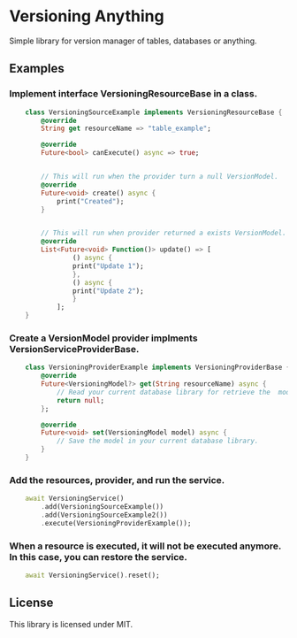 # Versioning Anything
Simple library for version manager of tables, databases or anything.

## Examples

### Implement interface VersioningResourceBase in a class.

```dart
    class VersioningSourceExample implements VersioningResourceBase {
        @override
        String get resourceName => "table_example";

        @override
        Future<bool> canExecute() async => true;


        // This will run when the provider turn a null VersionModel.
        @override
        Future<void> create() async {
            print("Created");
        }


        // This will run when provider returned a exists VersionModel.
        @override
        List<Future<void> Function()> update() => [
                () async {
                print("Update 1");
                },
                () async {
                print("Update 2");
                }
            ];
    }
```

### Create a VersionModel provider implments VersionServiceProviderBase.

```dart
    class VersioningProviderExample implements VersioningProviderBase {
        @override
        Future<VersioningModel?> get(String resourceName) async {
            // Read your current database library for retrieve the  model.
            return null;
        };

        @override
        Future<void> set(VersioningModel model) async {
            // Save the model in your current database library.
        }
    }   
```

### Add the resources, provider, and run the service.
```dart
    await VersioningService()
        .add(VersioningSourceExample())
        .add(VersioningSourceExample2())
        .execute(VersioningProviderExample());
```

### When a resource is executed, it will not be executed anymore. In this case, you can restore the service.
```dart
    await VersioningService().reset();
```

## License
This library is licensed under MIT.
